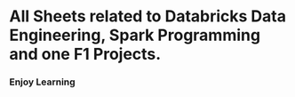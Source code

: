 # All Sheets related to Databricks Data Engineering, Spark Programming and one F1 Projects.

### Enjoy Learning
